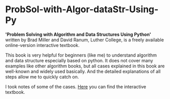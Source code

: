 # ProbSol-with-Algor-dataStr-Using-Py

**'Problem Solving with Algorithm and Data Structures Using Python'** written by Brad Miller and David Ranum, Luther College, is a freely available online-version interactive textbook.

This book is very helpful for beginners (like me) to understand algorithm and data structure especially based on python. 
It does not cover many examples like other algorithm books, but all cases explained in this book are well-known and widely used basically.
And the detailed explanations of all steps allow me to quickly catch on.

I took notes of some of the cases.
[Here](http://interactivepython.org/runestone/static/pythonds/index.html) you can find the interactive textbook.
